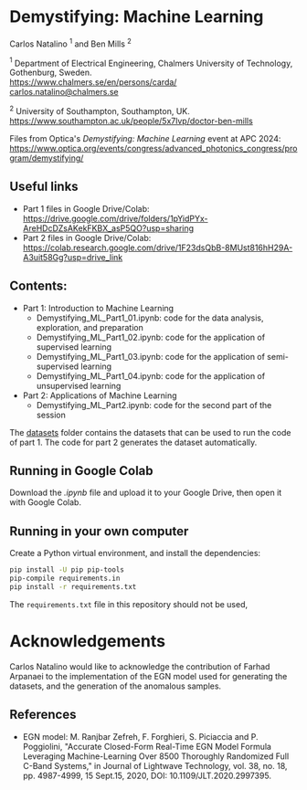 # Demystifying: Machine Learning

Carlos Natalino $^1$ and Ben Mills $^2$

$^1$ Department of Electrical Engineering, Chalmers University of Technology, Gothenburg, Sweden. <br>https://www.chalmers.se/en/persons/carda/<br>carlos.natalino@chalmers.se

$^2$ University of Southampton, Southampton, UK. https://www.southampton.ac.uk/people/5x7lvp/doctor-ben-mills

Files from Optica's *Demystifying: Machine Learning* event at APC 2024: https://www.optica.org/events/congress/advanced_photonics_congress/program/demystifying/

## Useful links

 - Part 1 files in Google Drive/Colab: https://drive.google.com/drive/folders/1pYidPYx-AreHDcDZsAKekFKBX_asP5QO?usp=sharing
 - Part 2 files in Google Drive/Colab: https://colab.research.google.com/drive/1F23dsQbB-8MUst816hH29A-A3uit58Gg?usp=drive_link

## Contents:

- Part 1: Introduction to Machine Learning
  - Demystifying_ML_Part1_01.ipynb: code for the data analysis, exploration, and preparation
  -  Demystifying_ML_Part1_02.ipynb: code for the application of supervised learning
  - Demystifying_ML_Part1_03.ipynb: code for the application of semi-supervised learning
  - Demystifying_ML_Part1_04.ipynb: code for the application of unsupervised learning
- Part 2: Applications of Machine Learning
  - Demystifying_ML_Part2.ipynb: code for the second part of the session

The [datasets](./datasets/) folder contains the datasets that can be used to run the code of part 1. The code for part 2 generates the dataset automatically.

## Running in Google Colab

Download the *.ipynb* file and upload it to your Google Drive, then open it with Google Colab.

## Running in your own computer

Create a Python virtual environment, and install the dependencies:

```bash
pip install -U pip pip-tools
pip-compile requirements.in
pip install -r requirements.txt
```

The `requirements.txt` file in this repository should not be used, 

# Acknowledgements

Carlos Natalino would like to acknowledge the contribution of Farhad Arpanaei to the implementation of the EGN model used for generating the datasets, and the generation of the anomalous samples.

## References

- EGN model: M. Ranjbar Zefreh, F. Forghieri, S. Piciaccia and P. Poggiolini, "Accurate Closed-Form Real-Time EGN Model Formula Leveraging Machine-Learning Over 8500 Thoroughly Randomized Full C-Band Systems," in Journal of Lightwave Technology, vol. 38, no. 18, pp. 4987-4999, 15 Sept.15, 2020, DOI: 10.1109/JLT.2020.2997395.

